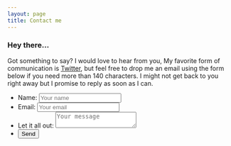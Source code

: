 ```yaml
---
layout: page
title: Contact me
---
```


### Hey there...

Got something to say? I would love to hear from you, My favorite form of communication is [Twitter](https://twitter.com/jameswillweb "my twitter profile"), but feel free to drop me an email using the form below if you need more than 140 characters. I might not get back to you right away but I promise to reply as soon as I can.

<form class="contact-form" method="post" action="https://www.briskforms.com/go/e6c377332c53a9558ec453c3fffa9019">
<ul class="form-fields">
<li><label for="name">Name:</label>
 <input name="name" ID="name" placeholder="Your name" type="text"></li>
 <li><label for="email">Email:</label>
 <input name="email" ID="email" placeholder="Your email" type="email"></li>
 <li><label for="message">Let it all out:</label>
  <textarea name="message" ID="message" placeholder="Your message"></textarea></li>
  <li><button class="submit-btn" type="submit">Send</button></li>
</ul>
  </form>



